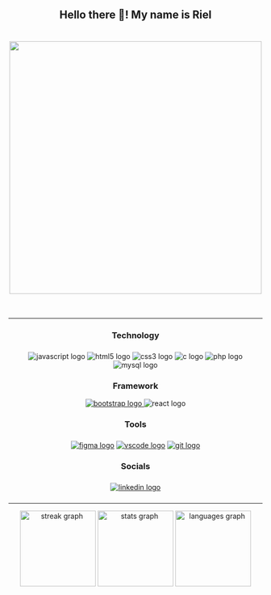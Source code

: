 <h2 align="center">Hello there 👋! My name is Riel</h2>

###

<br clear="both">

<div align="center">
  <img width="500" src="https://i.pinimg.com/originals/52/a0/94/52a0949db5a90b7da4f9bddcf66b2a0c.gif"  />
</div>


<br clear="both">

<br>
<hr>

<h3 align="center"><strong>Technology</strong></h3>

###

<div align="center">
  <img src="https://img.shields.io/badge/JavaScript-F7DF1E?logo=javascript&logoColor=black&style=for-the-badge" alt="javascript logo"  />
  <img src="https://img.shields.io/badge/HTML5-E34F26?logo=html5&logoColor=white&style=for-the-badge" alt="html5 logo"  />
  <img src="https://img.shields.io/badge/CSS3-1572B6?logo=css3&logoColor=white&style=for-the-badge" alt="css3 logo"  />
  <img src="https://img.shields.io/badge/C-A8B9CC?logo=c&logoColor=black&style=for-the-badge" alt="c logo"  />
  <img src="https://img.shields.io/badge/PHP-777BB4?logo=php&logoColor=black&style=for-the-badge" alt="php logo"  />
  <img src="https://img.shields.io/badge/MySQL-4479A1?logo=mysql&logoColor=white&style=for-the-badge" alt="mysql logo"  />
</div>

###

<h3 align="center"><strong>Framework</strong></h3>

<div align="center">
  <a href="https://getbootstrap.com/" target="_blank" rel="noreferrer"><img src="https://img.shields.io/badge/Bootstrap-7952B3?logo=bootstrap&logoColor=white&style=for-the-badge" alt="bootstrap logo"  /> </a>
  <img src="https://img.shields.io/badge/React-61DAFB?logo=react&logoColor=black&style=for-the-badge" alt="react logo"  />
</div>

<h3 align="center"><strong>Tools</strong></h3>

###

<div align="center">
  <a href="https://www.figma.com/" target="_blank" rel="noreferrer"><img src="https://img.shields.io/badge/Figma-F24E1E?logo=figma&logoColor=white&style=for-the-badge"  alt="figma logo"/></a>
  <a href="https://code.visualstudio.com/" target="_blank" rel="noreferrer"><img src="https://img.shields.io/badge/Visual Studio Code-007ACC?logo=visualstudiocode&logoColor=white&style=for-the-badge" alt="vscode logo"/></a>
  <a href="https://git-scm.com/" target="_blank" rel="noreferrer"><img src="https://img.shields.io/badge/Git-F05032?logo=git&logoColor=white&style=for-the-badge" alt="git logo"/></a>
</div>

###

<h3 align="center"><strong>Socials</strong></h3>

###


<div align="center">
  <a href="https://www.linkedin.com/in/riel-jasper-apos-4202a124a/" target="_blank">
    <img src="https://img.shields.io/static/v1?message=LinkedIn&logo=linkedin&label=&color=0077B5&logoColor=white&labelColor=&style=for-the-badge" alt="linkedin logo"  />
  </a>
</div>

###

<hr>
<div align="center">
  <img src="https://streak-stats.demolab.com?user=rieljasperapos&locale=en&mode=daily&theme=dracula&hide_border=false&border_radius=5&order=3" height="150" alt="streak graph"  />
    <img src="https://github-readme-stats.vercel.app/api?username=rieljasperapos&hide_title=false&hide_rank=false&show_icons=true&include_all_commits=true&count_private=true&disable_animations=false&theme=dracula&locale=en&hide_border=false&order=1" height="150" alt="stats graph"  />
  <img src="https://github-readme-stats.vercel.app/api/top-langs?username=rieljasperapos&locale=en&hide_title=false&layout=compact&card_width=320&langs_count=5&theme=dracula&hide_border=false&order=2" height="150" alt="languages graph"  />
</div>



##
